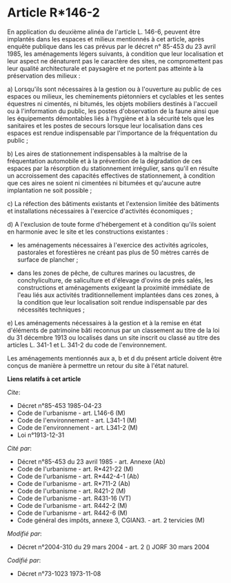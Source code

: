 # Article R*146-2

En application du deuxième alinéa de l'article L. 146-6, peuvent être implantés dans les espaces et milieux mentionnés à cet
article, après enquête publique dans les cas prévus par le décret n° 85-453 du 23 avril 1985, les aménagements légers
suivants, à condition que leur localisation et leur aspect ne dénaturent pas le caractère des sites, ne compromettent pas
leur qualité architecturale et paysagère et ne portent pas atteinte à la préservation des milieux :

a) Lorsqu'ils sont nécessaires à la gestion ou à l'ouverture au public de ces espaces ou milieux, les cheminements
piétonniers et cyclables et les sentes équestres ni cimentés, ni bitumés, les objets mobiliers destinés à l'accueil ou à
l'information du public, les postes d'observation de la faune ainsi que les équipements démontables liés à l'hygiène et à la
sécurité tels que les sanitaires et les postes de secours lorsque leur localisation dans ces espaces est rendue indispensable
par l'importance de la fréquentation du public ;

b) Les aires de stationnement indispensables à la maîtrise de la fréquentation automobile et à la prévention de la
dégradation de ces espaces par la résorption du stationnement irrégulier, sans qu'il en résulte un accroissement des
capacités effectives de stationnement, à condition que ces aires ne soient ni cimentées ni bitumées et qu'aucune autre
implantation ne soit possible ;

c) La réfection des bâtiments existants et l'extension limitée des bâtiments et installations nécessaires à l'exercice
d'activités économiques ;

d) A l'exclusion de toute forme d'hébergement et à condition qu'ils soient en harmonie avec le site et les constructions
existantes :

- les aménagements nécessaires à l'exercice des activités agricoles, pastorales et forestières ne créant pas plus de 50
mètres carrés de surface de plancher ;

- dans les zones de pêche, de cultures marines ou lacustres, de conchyliculture, de saliculture et d'élevage d'ovins de prés
salés, les constructions et aménagements exigeant la proximité immédiate de l'eau liés aux activités traditionnellement
implantées dans ces zones, à la condition que leur localisation soit rendue indispensable par des nécessités techniques ;

e) Les aménagements nécessaires à la gestion et à la remise en état d'éléments de patrimoine bâti reconnus par un classement
au titre de la loi du 31 décembre 1913 ou localisés dans un site inscrit ou classé au titre des articles L. 341-1 et L. 341-2
du code de l'environnement.

Les aménagements mentionnés aux a, b et d du présent article doivent être conçus de manière à permettre un retour du site à
l'état naturel.

**Liens relatifs à cet article**

_Cite_:

  - Décret n°85-453 1985-04-23
  - Code de l'urbanisme - art. L146-6 (M)
  - Code de l'environnement - art. L341-1 (M)
  - Code de l'environnement - art. L341-2 (M)
  - Loi n°1913-12-31

_Cité par_:

  - Décret n°85-453 du 23 avril 1985 - art. Annexe (Ab)
  - Code de l'urbanisme - art. R*421-22 (M)
  - Code de l'urbanisme - art. R*442-4-1 (Ab)
  - Code de l'urbanisme - art. R*711-2 (Ab)
  - Code de l'urbanisme - art. R421-2 (M)
  - Code de l'urbanisme - art. R431-16 (VT)
  - Code de l'urbanisme - art. R442-2 (M)
  - Code de l'urbanisme - art. R442-6 (M)
  - Code général des impôts, annexe 3, CGIAN3. - art. 2 tervicies (M)

_Modifié par_:

  - Décret n°2004-310 du 29 mars 2004 - art. 2 () JORF 30 mars 2004

_Codifié par_:

  - Décret n°73-1023 1973-11-08

